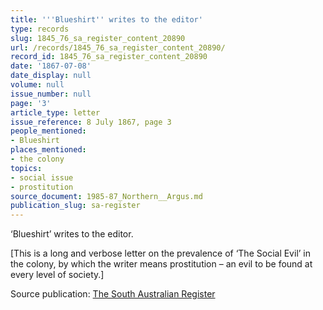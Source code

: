 ```yaml
---
title: '''Blueshirt'' writes to the editor'
type: records
slug: 1845_76_sa_register_content_20890
url: /records/1845_76_sa_register_content_20890/
record_id: 1845_76_sa_register_content_20890
date: '1867-07-08'
date_display: null
volume: null
issue_number: null
page: '3'
article_type: letter
issue_reference: 8 July 1867, page 3
people_mentioned:
- Blueshirt
places_mentioned:
- the colony
topics:
- social issue
- prostitution
source_document: 1985-87_Northern__Argus.md
publication_slug: sa-register
---
```


‘Blueshirt’ writes to the editor.

[This is a long and verbose letter on the prevalence of ‘The Social Evil’ in the colony, by which the writer means prostitution – an evil to be found at every level of society.]

Source publication: [The South Australian Register](/publications/sa-register/)
